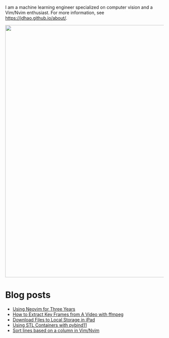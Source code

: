 I am a machine learning engineer specialized on computer vision and a Vim/Nvim enthusiast.
For more information, see https://jdhao.github.io/about/.

<p align="center">
<img src="https://github-readme-stats.vercel.app/api?username=jdhao&show_icons=true" width="800">
</p>

# Blog posts

<!-- BLOG-POST-LIST:START -->
- [Using Neovim for Three Years](https://jdhao.github.io/2021/12/31/using_nvim_after_three_years/)
- [How to Extract Key Frames from A Video with ffmpeg](https://jdhao.github.io/2021/12/25/ffmpeg-extract-key-frame-video/)
- [Download Files to Local Storage in iPad](https://jdhao.github.io/2021/12/25/ipad-download-file-to-local-storage/)
- [Using STL Containers with pybind11](https://jdhao.github.io/2021/12/23/pybind11_stl_vector/)
- [Sort lines based on a column in Vim/Nvim](https://jdhao.github.io/2021/12/21/sort_lines_based_on_a_column_nvim/)
<!-- BLOG-POST-LIST:END -->
